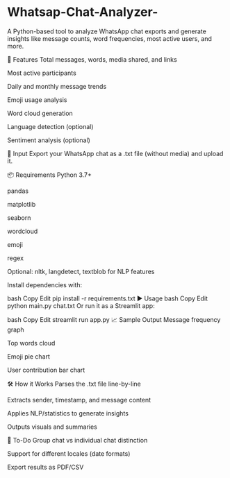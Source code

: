 # Whatsap-Chat-Analyzer-
A Python-based tool to analyze WhatsApp chat exports and generate insights like message counts, word frequencies, most active users, and more.

🔧 Features
Total messages, words, media shared, and links

Most active participants

Daily and monthly message trends

Emoji usage analysis

Word cloud generation

Language detection (optional)

Sentiment analysis (optional)

📁 Input
Export your WhatsApp chat as a .txt file (without media) and upload it.

📦 Requirements
Python 3.7+

pandas

matplotlib

seaborn

wordcloud

emoji

regex

Optional: nltk, langdetect, textblob for NLP features

Install dependencies with:

bash
Copy
Edit
pip install -r requirements.txt
▶️ Usage
bash
Copy
Edit
python main.py chat.txt
Or run it as a Streamlit app:

bash
Copy
Edit
streamlit run app.py
📈 Sample Output
Message frequency graph

Top words cloud

Emoji pie chart

User contribution bar chart

🛠️ How it Works
Parses the .txt file line-by-line

Extracts sender, timestamp, and message content

Applies NLP/statistics to generate insights

Outputs visuals and summaries

📝 To-Do
Group chat vs individual chat distinction

Support for different locales (date formats)

Export results as PDF/CSV
